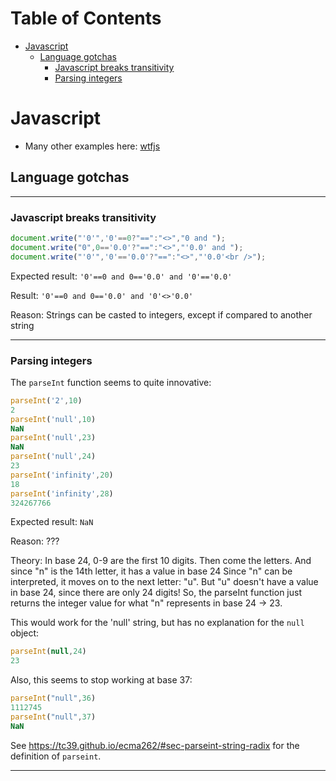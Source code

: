 Table of Contents
=================

   * [Javascript](#javascript)
      * [Language gotchas](#language-gotchas)
         * [Javascript breaks transitivity](#javascript-breaks-transitivity)
         * [Parsing integers](#parsing-integers)

# Javascript

* Many other examples here: [wtfjs](http://wtfjs.com)

## Language gotchas

---

### Javascript breaks transitivity

```javascript
document.write("'0'",'0'==0?"==":"<>","0 and ");
document.write("0",0=='0.0'?"==":"<>","'0.0' and ");
document.write("'0'",'0'=='0.0'?"==":"<>","'0.0'<br />");
```

Expected result: `'0'==0 and 0=='0.0' and '0'=='0.0'`

Result: `'0'==0 and 0=='0.0' and '0'<>'0.0'`

Reason: Strings can be casted to integers, except if compared to another string

---

### Parsing integers

The `parseInt` function seems to quite innovative:

```javascript
parseInt('2',10)
2
parseInt('null',10)
NaN
parseInt('null',23)
NaN
parseInt('null',24)
23
parseInt('infinity',20)
18
parseInt('infinity',28)
324267766
```

Expected result: `NaN`

Reason: ???

Theory:
In base 24, 0-9 are the first 10 digits. Then come the letters. And since "n" is the 14th letter, it has a value in base 24
Since "n" can be interpreted, it moves on to the next letter: "u". But "u" doesn't have a value in base 24, since there are only 24 digits!
So, the parseInt function just returns the integer value for what "n" represents in base 24 → 23.

This would work for the 'null' string, but has no explanation for the `null` object:
```javascript
parseInt(null,24)
23
```

Also, this seems to stop working at base 37:
```javascript
parseInt("null",36)
1112745
parseInt("null",37)
NaN
```

See https://tc39.github.io/ecma262/#sec-parseint-string-radix for the definition of `parseint`.


---

